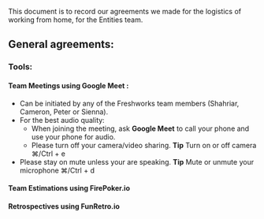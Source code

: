This document is to record our agreements we made for the logistics of working from home, for the Entities team. 

## General agreements:
### Tools:
#### Team Meetings using Google Meet : 
* Can be initiated by any of the Freshworks team members (Shahriar, Cameron, Peter or Sienna).
* For the best audio quality: 
  * When joining the meeting, ask **Google Meet** to call your phone and use your phone for audio. 
  * Please turn off your camera/video sharing. **Tip** Turn on or off camera	⌘/Ctrl + e
* Please stay on mute unless your are speaking. **Tip** Mute or unmute your microphone	⌘/Ctrl + d

#### Team Estimations using FirePoker.io
#### Retrospectives using FunRetro.io


